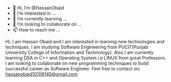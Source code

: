 - 👋 Hi, I’m @HassanObaid
- 👀 I’m interested in ...
- 🌱 I’m currently learning ...
- 💞️ I’m looking to collaborate on ...
- 📫 How to reach me ...

<!---
HassanObaid/HassanObaid is a ✨ special ✨ repository because its `README.md` (this file) appears on your GitHub profile.
You can click the Preview link to take a look at your changes.
--->
Hi, I am Hassan Obaid and I am interested in learning new technologies and techniques.
I am studying Software Engineering from PUCIT(Punjab University College of Information and Technology).
Also I am currently learning DSA in C++ and Operating System i.e LINUX from great Professors. I am looking to
collaborate on new programming techniques to build successful career as Software Engineer.
Feel free to contact on: 
hassanobaid10109145@gmail.com
